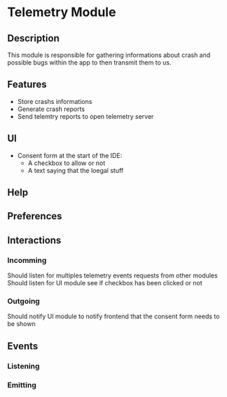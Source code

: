 # **Telemetry Module**

## **Description**

This module is responsible for gathering informations about crash and possible bugs within the app to then transmit them to us.

## **Features**

- Store crashs informations
- Generate crash reports
- Send telemtry reports to open telemetry server

## **UI**

- Consent form at the start of the IDE:
    - A checkbox to allow or not
    - A text saying that the loegal stuff

## **Help**

## **Preferences**

## **Interactions**

### Incomming
Should listen for multiples telemetry events requests from other modules
Should listen for UI module see if checkbox has been clicked or not

### Outgoing
Should notify UI module to notify frontend that the consent form needs to be shown
## **Events**

### Listening

### Emitting